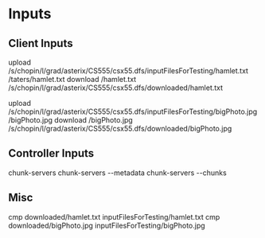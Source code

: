 # Inputs

## Client Inputs
upload /s/chopin/l/grad/asterix/CS555/csx55.dfs/inputFilesForTesting/hamlet.txt /taters/hamlet.txt
download /hamlet.txt /s/chopin/l/grad/asterix/CS555/csx55.dfs/downloaded/hamlet.txt

upload /s/chopin/l/grad/asterix/CS555/csx55.dfs/inputFilesForTesting/bigPhoto.jpg /bigPhoto.jpg
download /bigPhoto.jpg /s/chopin/l/grad/asterix/CS555/csx55.dfs/downloaded/bigPhoto.jpg

## Controller Inputs
chunk-servers
chunk-servers --metadata
chunk-servers --chunks

## Misc
cmp downloaded/hamlet.txt inputFilesForTesting/hamlet.txt
cmp downloaded/bigPhoto.jpg inputFilesForTesting/bigPhoto.jpg
